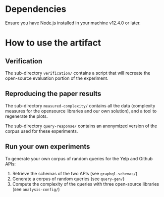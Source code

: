 # Dependencies

Ensure you have [Node.js](https://nodejs.org/en/download/) installed in your machine v12.4.0 or later.

# How to use the artifact

## Verification

The sub-directory `verification/` contains a script that will recreate the open-source evaluation portion of the experiment.

## Reproducing the paper results

The sub-directory `measured-complexity/` contains all the data (complexity measures for the opensource libraries and our own solution), and a tool to regenerate the plots.

The sub-directory `query-response/` contains an anonymized version of the corpus used for these experiments.

## Run your own experiments

To generate your own corpus of random queries for the Yelp and Github APIs:

1. Retrieve the schemas of the two APIs (see `graphql-schemas/`)
2. Generate a corpus of random queries (see `query-gen/`)
3. Compute the complexity of the queries with three open-source libraries (see `analysis-config/`)
